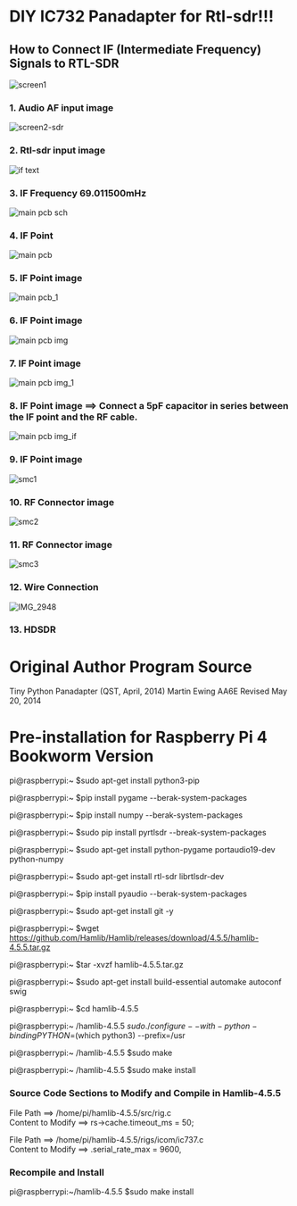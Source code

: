 # DIY IC732 Panadapter for Rtl-sdr!!!

## How to Connect IF (Intermediate Frequency) Signals to RTL-SDR
![screen1](https://github.com/user-attachments/assets/317b3666-b436-4205-a144-0ab7d4aebcaf)  
### 1. Audio AF input image  

![screen2-sdr](https://github.com/user-attachments/assets/810e9948-41f5-4798-9ed4-9b8edb0fad62)  
### 2. Rtl-sdr input image  

![if text](https://github.com/user-attachments/assets/a15fb88c-7c2a-4a7d-9fce-3344c845bfea)  
### 3. IF Frequency 69.011500mHz  

![main pcb sch](https://github.com/user-attachments/assets/43137579-a2c5-452a-b954-d373807368e9)  
### 4. IF Point  

![main pcb](https://github.com/user-attachments/assets/df089307-b83f-4586-b883-81e8b7419d56)  
### 5. IF Point image  

![main pcb_1](https://github.com/user-attachments/assets/8fdc47e6-bedb-445c-acec-49525ca8002b)  
### 6. IF Point image  

![main pcb img](https://github.com/user-attachments/assets/b0b3e42b-2834-4e4f-8673-aa616a83c11a)  
### 7. IF Point image  

![main pcb img_1](https://github.com/user-attachments/assets/c69d15d5-8721-476a-b461-44152a722c75)  
### 8. IF Point image  ==> Connect a 5pF capacitor in series between the IF point and the RF cable.  

![main pcb img_if](https://github.com/user-attachments/assets/0817e54d-c5c6-42dc-839f-67c2420e6a92)  
### 9. IF Point image  

![smc1](https://github.com/user-attachments/assets/c635ed1e-5573-49bf-b10f-caebb3e44fa3)  
### 10. RF Connector image  

![smc2](https://github.com/user-attachments/assets/76122360-781d-4bdf-b523-391ba51e0ba9)  
### 11. RF Connector image  

![smc3](https://github.com/user-attachments/assets/c3f558a5-a161-4832-8dfc-4b8593a7b1d3)  
### 12. Wire Connection  

![IMG_2948](https://github.com/user-attachments/assets/a8e56acf-a71c-4a2c-83f9-058eea14f5fe)  
### 13. HDSDR   


# Original Author Program Source  
Tiny Python Panadapter (QST, April, 2014)
Martin Ewing AA6E
Revised May 20, 2014

# Pre-installation for Raspberry Pi 4 Bookworm Version  
pi@raspberrypi:~ $sudo apt-get install python3-pip

pi@raspberrypi:~ $pip install pygame --berak-system-packages

pi@raspberrypi:~ $pip install numpy --berak-system-packages

pi@raspberrypi:~ $sudo pip install pyrtlsdr --break-system-packages

pi@raspberrypi:~ $sudo apt-get install python-pygame portaudio19-dev python-numpy

pi@raspberrypi:~ $sudo apt-get install rtl-sdr librtlsdr-dev

pi@raspberrypi:~ $pip install pyaudio --berak-system-packages

pi@raspberrypi:~ $sudo apt-get install git -y

pi@raspberrypi:~ $wget https://github.com/Hamlib/Hamlib/releases/download/4.5.5/hamlib-4.5.5.tar.gz

pi@raspberrypi:~ $tar -xvzf hamlib-4.5.5.tar.gz

pi@raspberrypi:~ $sudo apt-get install build-essential automake autoconf swig 

pi@raspberrypi:~ $cd hamlib-4.5.5

pi@raspberrypi:~ /hamlib-4.5.5 $sudo  ./configure --with-python-binding PYTHON=$(which python3) --prefix=/usr

pi@raspberrypi:~ /hamlib-4.5.5 $sudo make

pi@raspberrypi:~ /hamlib-4.5.5 $sudo make install 

### Source Code Sections to Modify and Compile in Hamlib-4.5.5  
File Path ==> /home/pi/hamlib-4.5.5/src/rig.c  
Content to Modify ==> rs->cache.timeout_ms = 50; 

File Path ==> /home/pi/hamlib-4.5.5/rigs/icom/ic737.c  
Content to Modify ==> .serial_rate_max =  9600,  

### Recompile and Install  
pi@raspberrypi:~/hamlib-4.5.5 $sudo make install  

